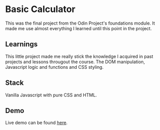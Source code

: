 
# Basic Calculator

This was the final project from the Odin Project's foundations module. It made me use almost everything I learned until this point in the project.


## Learnings

This little project made me really stick the knowledge I acquired in past projects and lessons througout the course. The DOM manipulation, Javascript logic and functions and CSS styling.


## Stack

Vanilla Javascript with pure CSS and HTML.


## Demo

Live demo can be found [here](https://angeleranz.github.io/calculator/).


